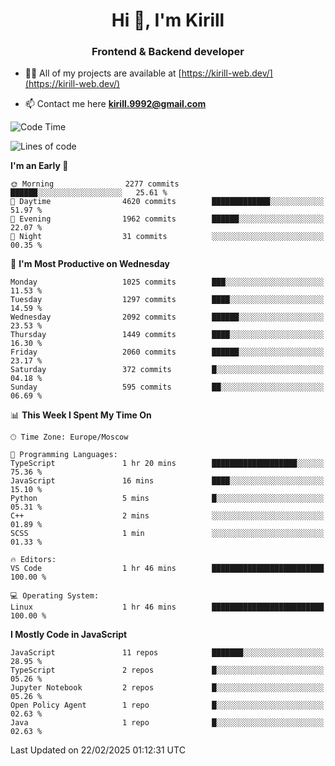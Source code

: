 <h1 align="center">Hi 👋, I'm Kirill</h1>
<h3 align="center">Frontend & Backend developer</h3>

- 👨‍💻 All of my projects are available at [https://kirill-web.dev/](https://kirill-web.dev/)

- 📫 Contact me here **kirill.9992@gmail.com**











<!--START_SECTION:waka-->
![Code Time](http://img.shields.io/badge/Code%20Time-2%2C142%20hrs%209%20mins-blue)

![Lines of code](https://img.shields.io/badge/From%20Hello%20World%20I%27ve%20Written-5.3%20million%20lines%20of%20code-blue)

**I'm an Early 🐤** 

```text
🌞 Morning                2277 commits        ██████░░░░░░░░░░░░░░░░░░░   25.61 % 
🌆 Daytime                4620 commits        █████████████░░░░░░░░░░░░   51.97 % 
🌃 Evening                1962 commits        ██████░░░░░░░░░░░░░░░░░░░   22.07 % 
🌙 Night                  31 commits          ░░░░░░░░░░░░░░░░░░░░░░░░░   00.35 % 
```
📅 **I'm Most Productive on Wednesday** 

```text
Monday                   1025 commits        ███░░░░░░░░░░░░░░░░░░░░░░   11.53 % 
Tuesday                  1297 commits        ████░░░░░░░░░░░░░░░░░░░░░   14.59 % 
Wednesday                2092 commits        ██████░░░░░░░░░░░░░░░░░░░   23.53 % 
Thursday                 1449 commits        ████░░░░░░░░░░░░░░░░░░░░░   16.30 % 
Friday                   2060 commits        ██████░░░░░░░░░░░░░░░░░░░   23.17 % 
Saturday                 372 commits         █░░░░░░░░░░░░░░░░░░░░░░░░   04.18 % 
Sunday                   595 commits         ██░░░░░░░░░░░░░░░░░░░░░░░   06.69 % 
```


📊 **This Week I Spent My Time On** 

```text
🕑︎ Time Zone: Europe/Moscow

💬 Programming Languages: 
TypeScript               1 hr 20 mins        ███████████████████░░░░░░   75.36 % 
JavaScript               16 mins             ████░░░░░░░░░░░░░░░░░░░░░   15.10 % 
Python                   5 mins              █░░░░░░░░░░░░░░░░░░░░░░░░   05.31 % 
C++                      2 mins              ░░░░░░░░░░░░░░░░░░░░░░░░░   01.89 % 
SCSS                     1 min               ░░░░░░░░░░░░░░░░░░░░░░░░░   01.33 % 

🔥 Editors: 
VS Code                  1 hr 46 mins        █████████████████████████   100.00 % 

💻 Operating System: 
Linux                    1 hr 46 mins        █████████████████████████   100.00 % 
```

**I Mostly Code in JavaScript** 

```text
JavaScript               11 repos            ███████░░░░░░░░░░░░░░░░░░   28.95 % 
TypeScript               2 repos             █░░░░░░░░░░░░░░░░░░░░░░░░   05.26 % 
Jupyter Notebook         2 repos             █░░░░░░░░░░░░░░░░░░░░░░░░   05.26 % 
Open Policy Agent        1 repo              █░░░░░░░░░░░░░░░░░░░░░░░░   02.63 % 
Java                     1 repo              █░░░░░░░░░░░░░░░░░░░░░░░░   02.63 % 
```




 Last Updated on 22/02/2025 01:12:31 UTC
<!--END_SECTION:waka-->

